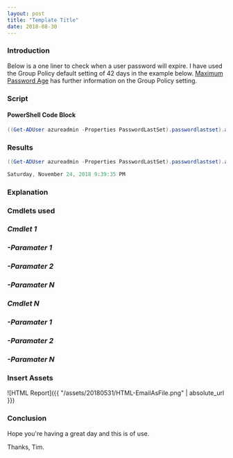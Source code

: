 ```yaml
---
layout: post
title: "Template Title"
date: 2018-08-30
---
```


### Introduction
Below is a one liner to check when a user password will expire. I have used the Group Policy default setting of 42 days in the example below. [Maximum Password Age](https://docs.microsoft.com/en-us/windows/security/threat-protection/security-policy-settings/maximum-password-age) has further information on the Group Policy setting.

### Script
#### PowerShell Code Block
```PowerShell
((Get-ADUser azureadmin -Properties PasswordLastSet).passwordlastset).adddays(42)
```

### Results
```PowerShell
((Get-ADUser azureadmin -Properties PasswordLastSet).passwordlastset).adddays(42)

Saturday, November 24, 2018 9:39:35 PM
```

### Explanation

### Cmdlets used
### *Cmdlet 1*

### *-Paramater 1*

### *-Paramater 2*

### *-Paramater N*

### *Cmdlet N*

### *-Paramater 1*

### *-Paramater 2*

### *-Paramater N*

### Insert Assets
![HTML Report]({{ "/assets/20180531/HTML-EmailAsFile.png" | absolute_url }})

### Conclusion

Hope you're having a great day and this is of use.

Thanks, Tim.
